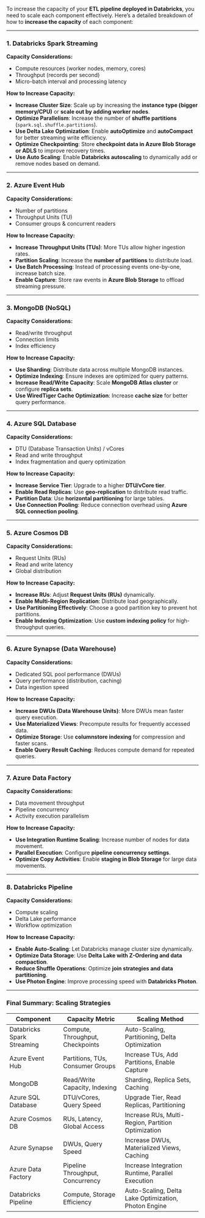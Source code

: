 To increase the capacity of your **ETL pipeline deployed in Databricks**, you need to scale each component effectively. Here’s a detailed breakdown of how to **increase the capacity** of each component:

---

### **1. Databricks Spark Streaming**
**Capacity Considerations:**
- Compute resources (worker nodes, memory, cores)
- Throughput (records per second)
- Micro-batch interval and processing latency

**How to Increase Capacity:**
- **Increase Cluster Size**: Scale up by increasing the **instance type (bigger memory/CPU)** or **scale out by adding worker nodes**.
- **Optimize Parallelism**: Increase the number of **shuffle partitions** (`spark.sql.shuffle.partitions`).
- **Use Delta Lake Optimization**: Enable **autoOptimize** and **autoCompact** for better streaming write efficiency.
- **Optimize Checkpointing**: Store **checkpoint data in Azure Blob Storage or ADLS** to improve recovery times.
- **Use Auto Scaling**: Enable **Databricks autoscaling** to dynamically add or remove nodes based on demand.

---

### **2. Azure Event Hub**
**Capacity Considerations:**
- Number of partitions
- Throughput Units (TU)
- Consumer groups & concurrent readers

**How to Increase Capacity:**
- **Increase Throughput Units (TUs)**: More TUs allow higher ingestion rates.
- **Partition Scaling**: Increase the **number of partitions** to distribute load.
- **Use Batch Processing**: Instead of processing events one-by-one, increase batch size.
- **Enable Capture**: Store raw events in **Azure Blob Storage** to offload streaming pressure.

---

### **3. MongoDB (NoSQL)**
**Capacity Considerations:**
- Read/write throughput
- Connection limits
- Index efficiency

**How to Increase Capacity:**
- **Use Sharding**: Distribute data across multiple MongoDB instances.
- **Optimize Indexing**: Ensure indexes are optimized for query patterns.
- **Increase Read/Write Capacity**: Scale **MongoDB Atlas cluster** or configure **replica sets**.
- **Use WiredTiger Cache Optimization**: Increase **cache size** for better query performance.

---

### **4. Azure SQL Database**
**Capacity Considerations:**
- DTU (Database Transaction Units) / vCores
- Read and write throughput
- Index fragmentation and query optimization

**How to Increase Capacity:**
- **Increase Service Tier**: Upgrade to a higher **DTU/vCore tier**.
- **Enable Read Replicas**: Use **geo-replication** to distribute read traffic.
- **Partition Data**: Use **horizontal partitioning** for large tables.
- **Use Connection Pooling**: Reduce connection overhead using **Azure SQL connection pooling**.

---

### **5. Azure Cosmos DB**
**Capacity Considerations:**
- Request Units (RUs)
- Read and write latency
- Global distribution

**How to Increase Capacity:**
- **Increase RUs**: Adjust **Request Units (RUs)** dynamically.
- **Enable Multi-Region Replication**: Distribute load geographically.
- **Use Partitioning Effectively**: Choose a good partition key to prevent hot partitions.
- **Enable Indexing Optimization**: Use **custom indexing policy** for high-throughput queries.

---

### **6. Azure Synapse (Data Warehouse)**
**Capacity Considerations:**
- Dedicated SQL pool performance (DWUs)
- Query performance (distribution, caching)
- Data ingestion speed

**How to Increase Capacity:**
- **Increase DWUs (Data Warehouse Units)**: More DWUs mean faster query execution.
- **Use Materialized Views**: Precompute results for frequently accessed data.
- **Optimize Storage**: Use **columnstore indexing** for compression and faster scans.
- **Enable Query Result Caching**: Reduces compute demand for repeated queries.

---

### **7. Azure Data Factory**
**Capacity Considerations:**
- Data movement throughput
- Pipeline concurrency
- Activity execution parallelism

**How to Increase Capacity:**
- **Use Integration Runtime Scaling**: Increase number of nodes for data movement.
- **Parallel Execution**: Configure **pipeline concurrency settings**.
- **Optimize Copy Activities**: Enable **staging in Blob Storage** for large data movements.

---

### **8. Databricks Pipeline**
**Capacity Considerations:**
- Compute scaling
- Delta Lake performance
- Workflow optimization

**How to Increase Capacity:**
- **Enable Auto-Scaling**: Let Databricks manage cluster size dynamically.
- **Optimize Data Storage**: Use **Delta Lake with Z-Ordering and data compaction**.
- **Reduce Shuffle Operations**: Optimize **join strategies and data partitioning**.
- **Use Photon Engine**: Improve processing speed with **Databricks Photon**.

---

### **Final Summary: Scaling Strategies**
| Component             | Capacity Metric                     | Scaling Method |
|----------------------|----------------------------------|----------------|
| Databricks Spark Streaming | Compute, Throughput, Checkpoints | Auto-Scaling, Partitioning, Delta Optimization |
| Azure Event Hub       | Partitions, TUs, Consumer Groups | Increase TUs, Add Partitions, Enable Capture |
| MongoDB              | Read/Write Capacity, Indexing | Sharding, Replica Sets, Caching |
| Azure SQL Database   | DTU/vCores, Query Speed | Upgrade Tier, Read Replicas, Partitioning |
| Azure Cosmos DB      | RUs, Latency, Global Access | Increase RUs, Multi-Region, Partition Optimization |
| Azure Synapse        | DWUs, Query Speed | Increase DWUs, Materialized Views, Caching |
| Azure Data Factory   | Pipeline Throughput, Concurrency | Increase Integration Runtime, Parallel Execution |
| Databricks Pipeline  | Compute, Storage Efficiency | Auto-Scaling, Delta Lake Optimization, Photon Engine |

